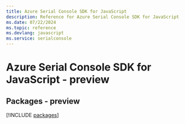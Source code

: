 ```yaml
---
title: Azure Serial Console SDK for JavaScript
description: Reference for Azure Serial Console SDK for JavaScript
ms.date: 07/22/2024
ms.topic: reference
ms.devlang: javascript
ms.service: serialconsole
---
```

# Azure Serial Console SDK for JavaScript - preview
## Packages - preview
[!INCLUDE [packages](serial-console-index.md)]
